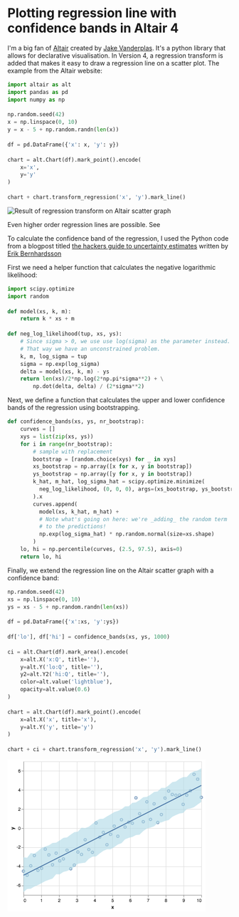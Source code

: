 # Plotting regression line with confidence bands in Altair 4

I'm a big fan of [Altair](https://altair-viz.github.io/) created by [Jake Vanderplas](https://github.com/jakevdp). It's a python library that allows for declarative visualisation.
In Version 4, a regression transform is added that makes it easy to draw a regression line on a scatter plot.
The example from the Altair website:

```python
import altair as alt
import pandas as pd
import numpy as np

np.random.seed(42)
x = np.linspace(0, 10)
y = x - 5 + np.random.randn(len(x))

df = pd.DataFrame({'x': x, 'y': y})

chart = alt.Chart(df).mark_point().encode(
    x='x',
    y='y'
)

chart + chart.transform_regression('x', 'y').mark_line()
````

![](/images/altair_regression_transform.png "Result of regression transform on Altair scatter graph")

Even higher order regression lines are possible. See [](https://altair-viz.github.io/gallery/poly_fit_regression.html?highlight=regression)

To calculate the confidence band of the regression, I used the Python code from a blogpost titled [the hackers guide to uncertainty estimates](https://erikbern.com/2018/10/08/the-hackers-guide-to-uncertainty-estimates.html) written by [Erik Bernhardsson](https://erikbern.com/)


First we need a helper function that calculates the negative logarithmic likelihood:

```python
import scipy.optimize
import random

def model(xs, k, m):
    return k * xs + m

def neg_log_likelihood(tup, xs, ys):
    # Since sigma > 0, we use use log(sigma) as the parameter instead.
    # That way we have an unconstrained problem.
    k, m, log_sigma = tup
    sigma = np.exp(log_sigma)
    delta = model(xs, k, m) - ys
    return len(xs)/2*np.log(2*np.pi*sigma**2) + \
        np.dot(delta, delta) / (2*sigma**2)
```

Next, we define a function that calculates the upper and lower confidence bands of the regression using bootstrapping.

```python
def confidence_bands(xs, ys, nr_bootstrap):
    curves = []
    xys = list(zip(xs, ys))
    for i in range(nr_bootstrap):
        # sample with replacement
        bootstrap = [random.choice(xys) for _ in xys]
        xs_bootstrap = np.array([x for x, y in bootstrap])
        ys_bootstrap = np.array([y for x, y in bootstrap])
        k_hat, m_hat, log_sigma_hat = scipy.optimize.minimize(
          neg_log_likelihood, (0, 0, 0), args=(xs_bootstrap, ys_bootstrap)
        ).x
        curves.append(
          model(xs, k_hat, m_hat) +
          # Note what's going on here: we're _adding_ the random term
          # to the predictions!
          np.exp(log_sigma_hat) * np.random.normal(size=xs.shape)
        )
    lo, hi = np.percentile(curves, (2.5, 97.5), axis=0)
    return lo, hi
```

Finally, we extend the regression line on the Altair scatter graph with a confidence band:
```python
np.random.seed(42)
xs = np.linspace(0, 10)
ys = xs - 5 + np.random.randn(len(xs))

df = pd.DataFrame({'x':xs, 'y':ys})

df['lo'], df['hi'] = confidence_bands(xs, ys, 1000)

ci = alt.Chart(df).mark_area().encode(
    x=alt.X('x:Q', title=''),
    y=alt.Y('lo:Q', title=''),
    y2=alt.Y2('hi:Q', title=''),
    color=alt.value('lightblue'),
    opacity=alt.value(0.6)
)

chart = alt.Chart(df).mark_point().encode(
    x=alt.X('x', title='x'),
    y=alt.Y('y', title='y')
)

chart + ci + chart.transform_regression('x', 'y').mark_line()
```

![](/images/altair_confidence_band.png "Result of adding confidence band to the regression transform on Altair scatter graph")
